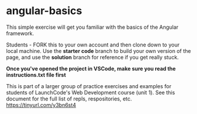 # angular-basics

This simple exercise will get you familiar with the basics of the Angular framework. 

Students - FORK this to your own account and then clone down to your local machine. Use the **starter code** branch to build your own version of the page, and use the **solution** branch for reference if you get really stuck. 

**Once you've opened the project in VSCode, make sure you read the instructions.txt file first**

This is part of a larger group of practice exercises and examples for students of LaunchCode's Web Development course (unit 1). See this document for the full list of repls, respositories, etc. https://tinyurl.com/y3bn6st4
